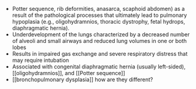 - Potter sequence, rib deformities, anasarca, scaphoid abdomen) as a result of the pathological processes that ultimately lead to pulmonary hypoplasia (e.g., oligohydramnios, thoracic dystrophy, fetal hydrops, diaphragmatic hernia).
- Underdevelopment of the lungs characterized by a decreased number of alveoli and small airways and reduced lung volumes in one or both lobes
- Results in impaired gas exchange and severe respiratory distress that may require intubation
- Associated with congenital diaphragmatic hernia (usually left-sided), [[oligohydramnios]], and [[Potter sequence]]
- [[bronchopulmonary dysplasia]] how are they different?
